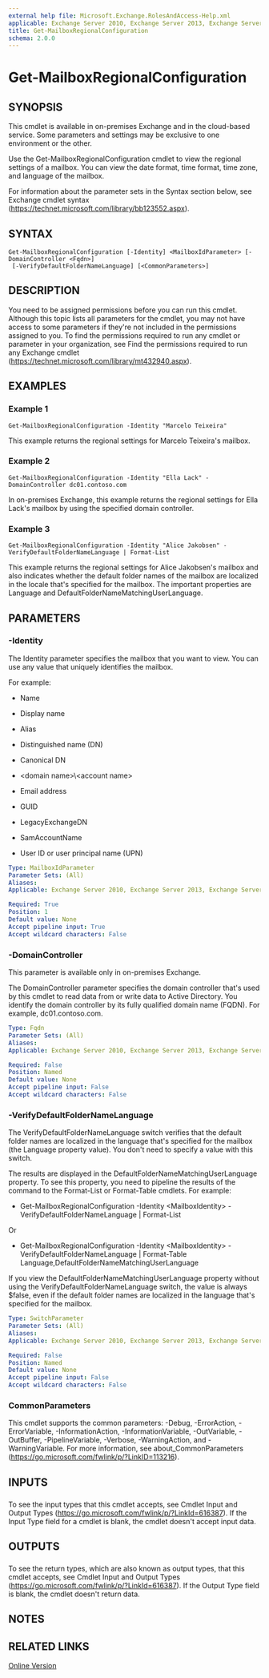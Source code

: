```yaml
---
external help file: Microsoft.Exchange.RolesAndAccess-Help.xml
applicable: Exchange Server 2010, Exchange Server 2013, Exchange Server 2016, Exchange Online
title: Get-MailboxRegionalConfiguration
schema: 2.0.0
---
```


# Get-MailboxRegionalConfiguration

## SYNOPSIS
This cmdlet is available in on-premises Exchange and in the cloud-based service. Some parameters and settings may be exclusive to one environment or the other.

Use the Get-MailboxRegionalConfiguration cmdlet to view the regional settings of a mailbox. You can view the date format, time format, time zone, and language of the mailbox.

For information about the parameter sets in the Syntax section below, see Exchange cmdlet syntax (https://technet.microsoft.com/library/bb123552.aspx).

## SYNTAX

```
Get-MailboxRegionalConfiguration [-Identity] <MailboxIdParameter> [-DomainController <Fqdn>]
 [-VerifyDefaultFolderNameLanguage] [<CommonParameters>]
```

## DESCRIPTION
You need to be assigned permissions before you can run this cmdlet. Although this topic lists all parameters for the cmdlet, you may not have access to some parameters if they're not included in the permissions assigned to you. To find the permissions required to run any cmdlet or parameter in your organization, see Find the permissions required to run any Exchange cmdlet (https://technet.microsoft.com/library/mt432940.aspx).

## EXAMPLES

### Example 1
```
Get-MailboxRegionalConfiguration -Identity "Marcelo Teixeira"
```

This example returns the regional settings for Marcelo Teixeira's mailbox.

### Example 2
```
Get-MailboxRegionalConfiguration -Identity "Ella Lack" -DomainController dc01.contoso.com
```

In on-premises Exchange, this example returns the regional settings for Ella Lack's mailbox by using the specified domain controller.

### Example 3
```
Get-MailboxRegionalConfiguration -Identity "Alice Jakobsen" -VerifyDefaultFolderNameLanguage | Format-List
```

This example returns the regional settings for Alice Jakobsen's mailbox and also indicates whether the default folder names of the mailbox are localized in the locale that's specified for the mailbox. The important properties are Language and DefaultFolderNameMatchingUserLanguage.

## PARAMETERS

### -Identity
The Identity parameter specifies the mailbox that you want to view. You can use any value that uniquely identifies the mailbox.

For example:

- Name

- Display name

- Alias

- Distinguished name (DN)

- Canonical DN

- \<domain name\>\\\<account name\>

- Email address

- GUID

- LegacyExchangeDN

- SamAccountName

- User ID or user principal name (UPN)

```yaml
Type: MailboxIdParameter
Parameter Sets: (All)
Aliases:
Applicable: Exchange Server 2010, Exchange Server 2013, Exchange Server 2016, Exchange Online

Required: True
Position: 1
Default value: None
Accept pipeline input: True
Accept wildcard characters: False
```

### -DomainController
This parameter is available only in on-premises Exchange.

The DomainController parameter specifies the domain controller that's used by this cmdlet to read data from or write data to Active Directory. You identify the domain controller by its fully qualified domain name (FQDN). For example, dc01.contoso.com.

```yaml
Type: Fqdn
Parameter Sets: (All)
Aliases:
Applicable: Exchange Server 2010, Exchange Server 2013, Exchange Server 2016

Required: False
Position: Named
Default value: None
Accept pipeline input: False
Accept wildcard characters: False
```

### -VerifyDefaultFolderNameLanguage
The VerifyDefaultFolderNameLanguage switch verifies that the default folder names are localized in the language that's specified for the mailbox (the Language property value). You don't need to specify a value with this switch.

The results are displayed in the DefaultFolderNameMatchingUserLanguage property. To see this property, you need to pipeline the results of the command to the Format-List or Format-Table cmdlets. For example:

- Get-MailboxRegionalConfiguration -Identity \<MailboxIdentity\> -VerifyDefaultFolderNameLanguage | Format-List

Or

- Get-MailboxRegionalConfiguration -Identity \<MailboxIdentity\> -VerifyDefaultFolderNameLanguage | Format-Table Language,DefaultFolderNameMatchingUserLanguage

If you view the DefaultFolderNameMatchingUserLanguage property without using the VerifyDefaultFolderNameLanguage switch, the value is always $false, even if the default folder names are localized in the language that's specified for the mailbox.

```yaml
Type: SwitchParameter
Parameter Sets: (All)
Aliases:
Applicable: Exchange Server 2010, Exchange Server 2013, Exchange Server 2016, Exchange Online

Required: False
Position: Named
Default value: None
Accept pipeline input: False
Accept wildcard characters: False
```

### CommonParameters
This cmdlet supports the common parameters: -Debug, -ErrorAction, -ErrorVariable, -InformationAction, -InformationVariable, -OutVariable, -OutBuffer, -PipelineVariable, -Verbose, -WarningAction, and -WarningVariable. For more information, see about_CommonParameters (https://go.microsoft.com/fwlink/p/?LinkID=113216).

## INPUTS

###  
To see the input types that this cmdlet accepts, see Cmdlet Input and Output Types (https://go.microsoft.com/fwlink/p/?LinkId=616387). If the Input Type field for a cmdlet is blank, the cmdlet doesn't accept input data.

## OUTPUTS

###  
To see the return types, which are also known as output types, that this cmdlet accepts, see Cmdlet Input and Output Types (https://go.microsoft.com/fwlink/p/?LinkId=616387). If the Output Type field is blank, the cmdlet doesn't return data.

## NOTES

## RELATED LINKS

[Online Version](https://technet.microsoft.com/library/2a50a165-5830-4771-8968-a13ab057532a.aspx)
